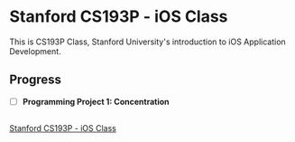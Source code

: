 # Stanford CS193P - iOS Class
This is CS193P Class, Stanford University's introduction to iOS Application Development.

## Progress
- [ ] **Programming Project 1: Concentration**

##
[Stanford CS193P - iOS Class](https://podcasts.apple.com/us/podcast/developing-ios-11-apps-with-swift/id1315130780)
